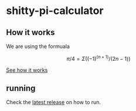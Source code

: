 # shitty-pi-calculator

## How it works

We are using the formuala 
```math
π / 4 = Σ((-1)^(n+1) / (2n-1))
```

[See how it works](https://www.desmos.com/calculator/d6fyv6zqzd)

## running

Check the [latest release](https://github.com/lucasammer/shitty-pi-calculator/releases/latest) on how to run.
